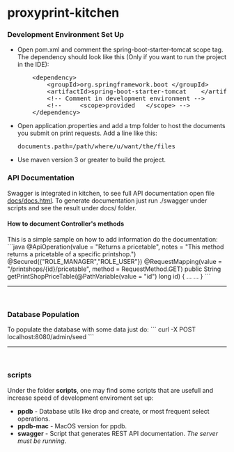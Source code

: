 # proxyprint-kitchen

<h3>Development Environment Set Up</h3>
<ul>
<li>Open pom.xml and comment the spring-boot-starter-tomcat scope tag. The dependency should look like this (Only if you want to run the project in the IDE):
<pre>
	&lt;dependency&gt;
    	&lt;groupId&gt;org.springframework.boot	&lt;/groupId&gt;
    	&lt;artifactId&gt;spring-boot-starter-tomcat	&lt;/artifactId&gt;
    	&lt;!-- Comment in development environment --&gt;
    	&lt;!-- 	&lt;scope&gt;provided	&lt;/scope&gt; --&gt;
	&lt;/dependency&gt;
</pre>
</li>
<li>Open application.properties and add a tmp folder to host the documents you submit on print requests. Add a line like this:
<pre>
documents.path=/path/where/u/want/the/files
</pre>
</li>
<li>
Use maven version 3 or greater to build the project.
</li>
</ul>

<h3>API Documentation</h3>
Swagger is integrated in kitchen, to see full API documentation open file <a href="https://github.com/ProxyPrint/proxyprint-kitchen/blob/master/docs/docs.html">docs/docs.html</a>. To generate documentation just run ./swagger under scripts and see the result under docs/ folder.

<h4>How to document Controller's methods</h4>
This is a simple sample on how to add information do the documentation:
```java
    @ApiOperation(value = "Returns a pricetable", notes = "This method returns a pricetable of a specific printshop.")
    @Secured({"ROLE_MANAGER","ROLE_USER"})
    @RequestMapping(value = "/printshops/{id}/pricetable", method = RequestMethod.GET)
    public String getPrintShopPriceTable(@PathVariable(value = "id") long id) {
        ...
        ...
    }
```
<br/>
<hr/>
<br/>

<h3>Database Population</h3>
To populate the database with some data just do:
```
curl -X POST localhost:8080/admin/seed
```
<br/>
<hr/>
<br/>

<h3>scripts</h3>
<p>Under the folder <b>scripts</b>, one may find some scripts that are usefull and increase speed of development enviroment set up:
<ul>
<li><b>ppdb</b> - Database utils like drop and create, or most frequent select operations.</li>
<li><b>ppdb-mac</b> - MacOS version for ppdb.</li>
<li><b>swagger</b> - Script that generates REST API documentation. <i>The server must be running</i>.</li>
</ul>
